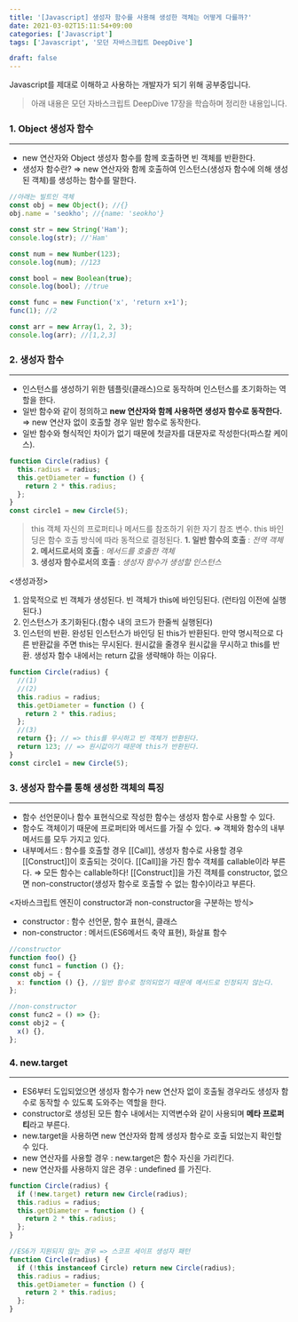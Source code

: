 ```yaml
---
title: '[Javascript] 생성자 함수를 사용해 생성한 객체는 어떻게 다를까?'
date: 2021-03-02T15:11:54+09:00
categories: ['Javascript']
tags: ['Javascript', '모던 자바스크립트 DeepDive']

draft: false
---
```


Javascript를 제대로 이해하고 사용하는 개발자가 되기 위해 공부중입니다.

> 아래 내용은 모던 자바스크립트 DeepDive 17장을 학습하며 정리한 내용입니다.

<!--more-->

### 1. Object 생성자 함수

---

- new 연산자와 Object 생성자 함수를 함께 호출하면 빈 객체를 반환한다.
- 생성자 함수란? ⇒ new 연산자와 함께 호출하여 인스턴스(생성자 함수에 의해 생성된 객체)를 생성하는 함수를 말한다.

```jsx
//아래는 빌트인 객체
const obj = new Object(); //{}
obj.name = 'seokho'; //{name: 'seokho'}

const str = new String('Ham');
console.log(str); //'Ham'

const num = new Number(123);
console.log(num); //123

const bool = new Boolean(true);
console.log(bool); //true

const func = new Function('x', 'return x+1');
func(1); //2

const arr = new Array(1, 2, 3);
console.log(arr); //[1,2,3]
```

### 2. 생성자 함수

---

- 인스턴스를 생성하기 위한 템플릿(클래스)으로 동작하며 인스턴스를 초기화하는 역할을 한다.
- 일반 함수와 같이 정의하고 **new 연산자와 함께 사용하면 생성자 함수로 동작한다.**
  ⇒ new 연산자 없이 호출할 경우 일반 함수로 동작한다.
- 일반 함수와 형식적인 차이가 없기 때문에 첫글자를 대문자로 작성한다(파스칼 케이스).

```jsx
function Circle(radius) {
  this.radius = radius;
  this.getDiameter = function () {
    return 2 * this.radius;
  };
}
const circle1 = new Circle(5);
```

> this
> 객체 자신의 프로퍼티나 메서드를 참조하기 위한 자기 참조 변수. this 바인딩은 함수 호출 방식에 따라 동적으로 결정된다.
> **1. 일반 함수의 호출** : _전역 객체_  
> **2. 메서드로서의 호출** : _메서드를 호출한 객체_  
> **3. 생성자 함수로서의 호출** : _생성자 함수가 생성할 인스턴스_

<생성과정>

1. 암묵적으로 빈 객체가 생성된다. 빈 객체가 this에 바인딩된다. (런타임 이전에 실행된다.)
2. 인스턴스가 초기화된다.(함수 내의 코드가 한줄씩 실행된다)
3. 인스턴의 반환. 완성된 인스턴스가 바인딩 된 this가 반환된다.
   만약 명시적으로 다른 반환값을 주면 this는 무시된다. 원시값을 줄경우 원시값을 무시하고 this를 반환.
   생성자 함수 내에서는 return 값을 생략해야 하는 이유다.

```jsx
function Circle(radius) {
  //(1)
  //(2)
  this.radius = radius;
  this.getDiameter = function () {
    return 2 * this.radius;
  };
  //(3)
  return {}; // => this를 무시하고 빈 객체가 반환된다.
  return 123; // => 원시값이기 때문에 this가 반환된다.
}
const circle1 = new Circle(5);
```

### 3. 생성자 함수를 통해 생성한 객체의 특징

---

- 함수 선언문이나 함수 표현식으로 작성한 함수는 생성자 함수로 사용할 수 있다.
- 함수도 객체이기 때문에 프로퍼티와 메서드를 가질 수 있다. ⇒ 객체와 함수의 내부 메서드를 모두 가지고 있다.
- 내부메서드 : 함수를 호출할 경우 [[Call]], 생성자 함수로 사용할 경우 [[Construct]]이 호출되는 것이다.
  [[Call]]을 가진 함수 객체를 callable이라 부른다. ⇒ 모든 함수는 callable하다!
  [[Construct]]을 가진 객체를 constructor, 없으면 non-constructor(생성자 함수로 호출할 수 없는 함수)이라고 부른다.

<자바스크립트 엔진이 constructor과 non-constructor을 구분하는 방식>

- constructor : 함수 선언문, 함수 표현식, 클래스
- non-constructor : 메서드(ES6메서드 축약 표현), 화살표 함수

```jsx
//constructor
function foo() {}
const func1 = function () {};
const obj = {
  x: function () {}, //일반 함수로 정의되었기 때문에 메서드로 인정되지 않는다.
};

//non-constructor
const func2 = () => {};
const obj2 = {
  x() {},
};
```

### 4. new.target

---

- ES6부터 도입되었으면 생성자 함수가 new 연산자 없이 호출될 경우라도 생성자 함수로 동작할 수 있도록 도와주는 역할을 한다.
- constructor로 생성된 모든 함수 내에서는 지역변수와 같이 사용되며 **메타 프로퍼티**라고 부른다.
- new.target을 사용하면 new 연산자와 함께 생성자 함수로 호출 되었는지 확인할 수 있다.
- new 연산자를 사용할 경우 : new.target은 함수 자신을 가리킨다.
- new 연산자를 사용하지 않은 경우 : undefined 를 가진다.

```jsx
function Circle(radius) {
  if (!new.target) return new Circle(radius);
  this.radius = radius;
  this.getDiameter = function () {
    return 2 * this.radius;
  };
}

//ES6가 지원되지 않는 경우 => 스코프 세이프 생성자 패턴
function Circle(radius) {
  if (!this instanceof Circle) return new Circle(radius);
  this.radius = radius;
  this.getDiameter = function () {
    return 2 * this.radius;
  };
}
```
